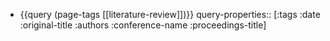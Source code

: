 - {{query (page-tags [[literature-review]])}}
  query-properties:: [:tags :date :original-title :authors :conference-name :proceedings-title]